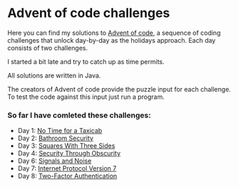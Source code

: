 # Advent of code challenges

Here you can find my solutions to [Advent of code](http://adventofcode.com/2016), a sequence of coding challenges that unlock day-by-day as the holidays approach. Each day consists of two challenges.

I started a bit late and try to catch up as time permits.

All solutions are written in Java.

The creators of Advent of code provide the puzzle input for each challenge. To test the code against this input just run a program.

### So far I have comleted these challenges:

- Day 1: [No Time for a Taxicab](http://adventofcode.com/2016/day/1)
- Day 2: [Bathroom Security](http://adventofcode.com/2016/day/2)
- Day 3: [Squares With Three Sides](http://adventofcode.com/2016/day/3)
- Day 4: [Security Through Obscurity](http://adventofcode.com/2016/day/4)
- Day 6: [Signals and Noise](http://adventofcode.com/2016/day/6)
- Day 7: [Internet Protocol Version 7](http://adventofcode.com/2016/day/7)
- Day 8: [Two-Factor Authentication](http://adventofcode.com/2016/day/8)